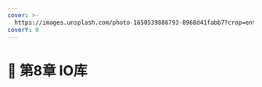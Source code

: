 ```yaml
---
cover: >-
  https://images.unsplash.com/photo-1650539886793-8968d41fabb7?crop=entropy&cs=tinysrgb&fm=jpg&ixid=MnwxOTcwMjR8MHwxfHJhbmRvbXx8fHx8fHx8fDE2NTMyMjI2NTc&ixlib=rb-1.2.1&q=80
coverY: 0
---
```


# 🥰 第8章 IO库

